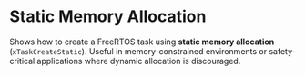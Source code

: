 # Static Memory Allocation

Shows how to create a FreeRTOS task using **static memory allocation** (`xTaskCreateStatic`). Useful in memory-constrained environments or safety-critical applications where dynamic allocation is discouraged.
